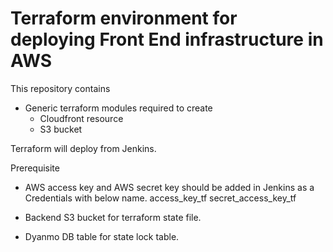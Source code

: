 # Terraform environment for deploying Front End infrastructure in AWS

This repository contains 
- Generic terraform modules required to create 
  - Cloudfront resource
  - S3 bucket

Terraform will deploy from Jenkins.

Prerequisite

- AWS access key and AWS secret key should be added in Jenkins as a Credentials with below name.
  access_key_tf
  secret_access_key_tf

- Backend S3 bucket for terraform state file.

- Dyanmo DB table for state lock table.
